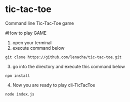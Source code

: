 # tic-tac-toe
Command line Tic-Tac-Toe game

#How to play GAME
1. open your terminal
2. execute command below 
```
git clone https://github.com/lenacha/tic-tac-toe.git
```
3. go into the directory and execute this command below
```
npm install
```
4. Now you are ready to play cli-TicTacToe
```
node index.js
```
